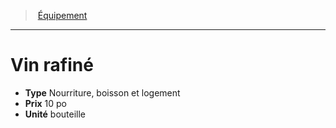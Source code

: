 ﻿---
!Equipment
Type: Nourriture, boisson et logement
Price: 10 po
Unity: bouteille
Id: equipment_hd.md#vin-rafiné
ParentLink: equipment_hd.md#Équipement
Name: Vin rafiné
ParentName: Équipement
NameLevel: 1
Attributes: {}
---
> [Équipement](hd_equipment.md)

---

# Vin rafiné

- **Type** Nourriture, boisson et logement
- **Prix** 10 po
- **Unité** bouteille

